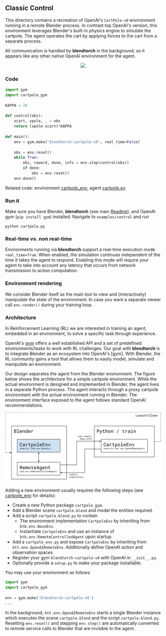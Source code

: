 ## Classic Control

This directory contains a recreation of OpenAI's `CartPole-v0` environment running in a remote Blender process. In contrast top OpenAI's version, this environment leverages Blender's built-in physics engine to simulate the cartpole. The agent operates the cart by applying forces to the cart from a separate process.

All communication is handled by **blendtorch** in the background, so it appears like any other native OpenAI environment for the agent.

<p align="center">
    <img src="etc/capture.gif">
</p>

### Code

```python
import gym
import cartpole_gym

KAPPA = 30

def control(obs):
    xcart, xpole, _ = obs
    return (xpole-xcart)*KAPPA

def main():
    env = gym.make('blendtorch-cartpole-v0', real_time=False)
    
    obs = env.reset()        
    while True:
        obs, reward, done, info = env.step(control(obs))
        if done:
            obs = env.reset()
    env.done()
```
Related code: environment [cartpole_env](./cartpole_env), agent [cartpole.py](cartpole.py)

### Run it
Make sure you have Blender, **blendtorch** (see main [Readme](/Readme.md)), and OpenAI gym (`pip install gym`) installed. Navigate to `examples/control` and run 
```
python cartpole.py
```

### Real-time vs. non real-time
Environments running via **blendtorch** support a real-time execution mode `real_time=True`. When enabled, the simulation continues independent of the time it takes the agent to respond. Enabling this mode will require your agent to take into account any latency that occurs from network transmission to action computation.

### Environment rendering
We consider Blender itself as the main tool to view and (interactively) manipulate the state of the environment. In case you want a separate viewer call `env.render()` during your training loop.

### Architecture
In Reinforcement Learning (RL) we are interested in training an agent, embedded in an environment, to solve a specific task through experience. 

OpenAI's [gym](https://gym.openai.com/) offers a well established API and a set of predefined environments/tasks to work with RL challenges. Our goal with **blendtorch** is to integrate Blender as an ecosystem into OpenAI's [gym]. With Blender, the RL community gains a tool that allows them to easily model, simulate and manipulate an environment.

Our design separates the agent from the Blender environment. The figure below shows the architecture for a simple cartpole environment. While the actual environment is designed and implemented in Blender, the agent lives in a separate Python process. The agent interacts through a proxy cartpole environment with the actual environment running in Blender. The environment interface exposed to the agent follows standard OpenAI recommendations.

<p align="center">
<img src="./etc/blendtorch_gym.svg" width="600">
</p>

Adding a new environment usually requires the following steps (see [cartpole_env](./cartpole_env) for details):
 - Create a new Python package `cartpole_gym`.
 - Add a Blender scene `cartpole.blend` and model the entities required.
 - Add a script `cartpole.blend.py` to contain    
    - The environment implementation `CartpoleEnv` by inheriting from `btb.env.BaseEnv`.
    - Instantiate `CartpoleEnv` and use an instance of `btb.env.RemoteControlledAgent` upon startup.
 - Add a `cartpole_env.py` and expose `CartpoleEnv` by inheriting from `btt.env.OpenAIRemoteEnv`. Additionally define OpenAI action and observation spaces.
 - Register your gym `blendtorch-cartpole-v0` with OpenAI in `__init__.py`.
 - Optionally provide a `setup.py` to make your package installable.

You may use your environment as follows
```python
import gym
import cartpole_gym

env = gym.make('blendtorch-cartpole-v0')
...
```

In the background, `btt.env.OpenAIRemoteEnv` starts a single Blender instance which executes the scene `cartpole.blend` and the script `cartpole.blend.py`. Resetting `env.reset()` and stepping `env.step()` are automatically converted to remote service calls to Blender that are invisible to the agent.






